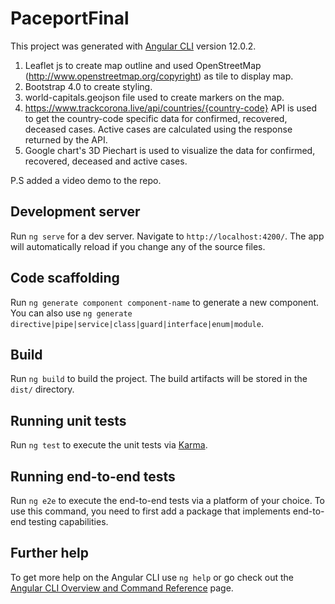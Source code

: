 # PaceportFinal

This project was generated with [Angular CLI](https://github.com/angular/angular-cli) version 12.0.2. 
1. Leaflet js to create map outline and used OpenStreetMap (http://www.openstreetmap.org/copyright) as tile to display map.
2. Bootstrap 4.0 to create styling.
3. world-capitals.geojson file used to create markers on the map.
4. https://www.trackcorona.live/api/countries/{country-code} API is used to get the country-code specific data for confirmed, recovered, deceased cases. Active cases are calculated using the response returned by the API.
5. Google chart's 3D Piechart is used to visualize the data for confirmed, recovered, deceased and active cases.


P.S added a video demo to the repo.

## Development server

Run `ng serve` for a dev server. Navigate to `http://localhost:4200/`. The app will automatically reload if you change any of the source files.

## Code scaffolding

Run `ng generate component component-name` to generate a new component. You can also use `ng generate directive|pipe|service|class|guard|interface|enum|module`.

## Build

Run `ng build` to build the project. The build artifacts will be stored in the `dist/` directory.

## Running unit tests

Run `ng test` to execute the unit tests via [Karma](https://karma-runner.github.io).

## Running end-to-end tests

Run `ng e2e` to execute the end-to-end tests via a platform of your choice. To use this command, you need to first add a package that implements end-to-end testing capabilities.

## Further help

To get more help on the Angular CLI use `ng help` or go check out the [Angular CLI Overview and Command Reference](https://angular.io/cli) page.

